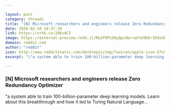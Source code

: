 ```yaml
---

layout: post
category: threads
title: "[N] Microsoft researchers and engineers release Zero Redundancy Optimizer"
date: 2020-02-10 19:37:39
link: https://vrhk.co/2OKvAC5
image: https://external-preview.redd.it/MLbT9PiO8yQpzOmrrqYnU9kEr3Ddi4La5rY5J5JJDyI.jpg?width=1200&height=628.272251309&auto=webp&s=4491a39c2df5af49749734bcee8458cf6876d362
domain: reddit.com
author: "reddit"
icon: http://www.redditstatic.com/desktop2x/img/favicon/apple-icon-57x57.png
excerpt: "\"a system able to train 100-billion-parameter deep learning models. Learn about this breakthrough and how it led to Turing Natural Language..."

---
```


### [N] Microsoft researchers and engineers release Zero Redundancy Optimizer

"a system able to train 100-billion-parameter deep learning models. Learn about this breakthrough and how it led to Turing Natural Language...